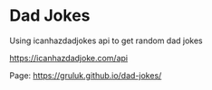 # Dad Jokes

Using icanhazdadjokes api to get random dad jokes

https://icanhazdadjoke.com/api

Page: https://gruluk.github.io/dad-jokes/
